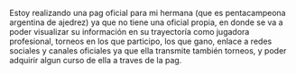 Estoy realizando una pag oficial para mi hermana (que es pentacampeona argentina de ajedrez) ya que no tiene una oficial propia, en donde se va a poder visualizar su información en su trayectoría como jugadora profesional, torneos en los que participo, los que gano, enlace a redes sociales y canales oficiales ya que ella transmite también torneos, y poder adquirir algun curso de ella a traves de la pag. 